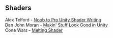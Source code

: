Shaders
-------
Alex Telford - [Noob to Pro Unity Shader Writing](https://www.youtube.com/playlist?list=PLV4HCa5XqFT02gZOZ_Jb_A66wqDhZMCkN)  
Dan John Moran - [Makin' Stuff Look Good in Unity](https://www.youtube.com/channel/UCEklP9iLcpExB8vp_fWQseg)  
Cone Wars - [Melting Shader](http://diary.conewars.com/vertex-displacement-shader/)  